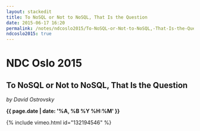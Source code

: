 ```yaml
---
layout: stackedit
title: To NoSQL or Not to NoSQL, That Is the Question
date: 2015-06-17 16:20
permalink: /notes/ndcoslo2015/To-NoSQL-or-Not-to-NoSQL,-That-Is-the-Question.html
ndcoslo2015: true
---
```


# NDC Oslo 2015

## To NoSQL or Not to NoSQL, That Is the Question
*by David Ostrovsky*

**{{ page.date | date: '%A, %B %Y %H:%M' }}**

{% include vimeo.html id="132194546" %}
